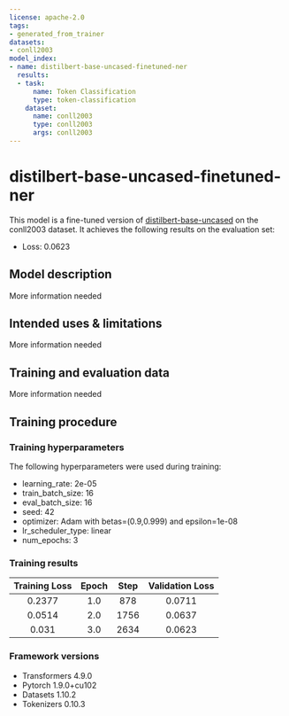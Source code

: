 ```yaml
---
license: apache-2.0
tags:
- generated_from_trainer
datasets:
- conll2003
model_index:
- name: distilbert-base-uncased-finetuned-ner
  results:
  - task:
      name: Token Classification
      type: token-classification
    dataset:
      name: conll2003
      type: conll2003
      args: conll2003
---
```


<!-- This model card has been generated automatically according to the information the Trainer had access to. You
should probably proofread and complete it, then remove this comment. -->

# distilbert-base-uncased-finetuned-ner

This model is a fine-tuned version of [distilbert-base-uncased](https://huggingface.co/distilbert-base-uncased) on the conll2003 dataset.
It achieves the following results on the evaluation set:
- Loss: 0.0623

## Model description

More information needed

## Intended uses & limitations

More information needed

## Training and evaluation data

More information needed

## Training procedure

### Training hyperparameters

The following hyperparameters were used during training:
- learning_rate: 2e-05
- train_batch_size: 16
- eval_batch_size: 16
- seed: 42
- optimizer: Adam with betas=(0.9,0.999) and epsilon=1e-08
- lr_scheduler_type: linear
- num_epochs: 3

### Training results

| Training Loss | Epoch | Step | Validation Loss |
|:-------------:|:-----:|:----:|:---------------:|
| 0.2377        | 1.0   | 878  | 0.0711          |
| 0.0514        | 2.0   | 1756 | 0.0637          |
| 0.031         | 3.0   | 2634 | 0.0623          |


### Framework versions

- Transformers 4.9.0
- Pytorch 1.9.0+cu102
- Datasets 1.10.2
- Tokenizers 0.10.3
